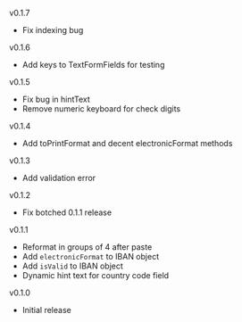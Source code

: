 v0.1.7
- Fix indexing bug

v0.1.6
- Add keys to TextFormFields for testing

v0.1.5
- Fix bug in hintText
- Remove numeric keyboard for check digits

v0.1.4
- Add toPrintFormat and decent electronicFormat methods

v0.1.3
- Add validation error

v0.1.2
- Fix botched 0.1.1 release

v0.1.1
- Reformat in groups of 4 after paste
- Add `electronicFormat` to IBAN object
- Add `isValid` to IBAN object
- Dynamic hint text for country code field

v0.1.0
- Initial release
